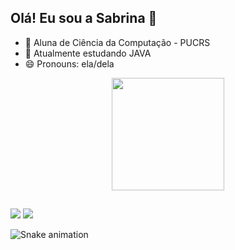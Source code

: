 ## Olá! Eu sou a Sabrina 👋

- 🎒 Aluna de Ciência da Computação - PUCRS
- 🌱 Atualmente estudando JAVA
- 😄 Pronouns: ela/dela

<div align="center">
  <img height="180em" src="https://github-readme-stats.vercel.app/api?username=sabrinavsouza&show_icons=true&theme=radical&include_all_commits=true&count_private=true"/>
</div>
  
##
  
<div> 
 <a href="https://www.linkedin.com/in/sabrinavelasque" target="_blank"><img src="https://img.shields.io/badge/-LinkedIn-%230077B5?style=for-the-badge&logo=linkedin&logoColor=white" target="_blank"></a> 
   <a href = "mailto:sabriina_souza@live.com"><img src="https://img.shields.io/badge/Microsoft_Outlook-0078D4?style=for-the-badge&logo=microsoft-outlook&logoColor=white" target="_blank"></a>
  
  ![Snake animation](https://github.com/sabrinavsouza/sabrinavsouza/blob/output/github-contribution-grid-snake.svg)
</div>

